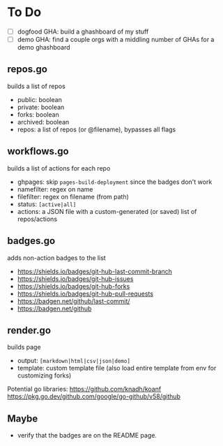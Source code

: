 # To Do

- [ ] dogfood GHA: build a ghashboard of my stuff
- [ ] demo GHA: find a couple orgs with a middling number of GHAs for a demo ghashboard

## repos.go

builds a list of repos

 * public: boolean 
 * private: boolean
 * forks: boolean
 * archived: boolean
 * repos: a list of repos (or @filename), bypasses all flags

## workflows.go

builds a list of actions for each repo

 * ghpages: skip `pages-build-deployment` since the badges don't work
 * namefilter: regex on name
 * filefilter: regex on filename (from path)
 * status: `[active|all]`
 * actions: a JSON file with a custom-generated (or saved) list of repos/actions

## badges.go

adds non-action badges to the list

 * https://shields.io/badges/git-hub-last-commit-branch
 * https://shields.io/badges/git-hub-issues
 * https://shields.io/badges/git-hub-forks
 * https://shields.io/badges/git-hub-pull-requests
 * https://badgen.net/github/last-commit/
 * https://badgen.net/github

## render.go

builds page

 * output: `[markdown|html|csv|json|demo]`
 * template: custom template file (also load entire template from env for customizing forks)

Potential go libraries:
https://github.com/knadh/koanf
https://pkg.go.dev/github.com/google/go-github/v58/github

## Maybe

 * verify that the badges are on the README page.
